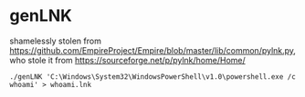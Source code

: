 # genLNK

shamelessly stolen from https://github.com/EmpireProject/Empire/blob/master/lib/common/pylnk.py, who stole it from https://sourceforge.net/p/pylnk/home/Home/


```
./genLNK 'C:\Windows\System32\WindowsPowerShell\v1.0\powershell.exe /c whoami' > whoami.lnk
```
